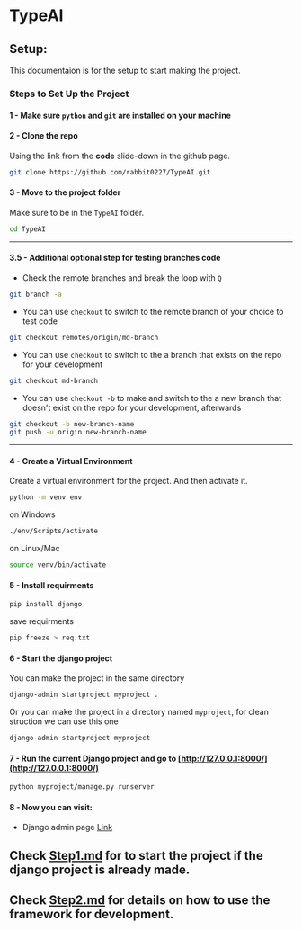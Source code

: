 # TypeAI
## Setup:

This documentaion is for the setup to start making the project.

### Steps to Set Up the Project

#### 1 - Make sure `python` and `git` are installed on your machine

#### 2 - Clone the repo 
Using the link from the **code** slide-down in the github page.

```bash
git clone https://github.com/rabbit0227/TypeAI.git
```
#### 3 - Move to the project folder
Make sure to be in the `TypeAI` folder.
```bash
cd TypeAI
```
---


#### 3.5 - Additional optional step for testing branches code

- Check the remote branches and break the loop with `Q`
```bash
git branch -a
```
- You can use `checkout` to switch to the remote branch of your choice to test code
```bash
git checkout remotes/origin/md-branch
```

- You can use `checkout` to switch to the a branch that exists on the repo for your development
```bash
git checkout md-branch
```

- You can use `checkout -b` to make and switch to the a new branch that doesn't exist on the repo for your development, afterwards 
```bash
git checkout -b new-branch-name
git push -u origin new-branch-name
```

---
#### 4 - Create a Virtual Environment
Create a virtual environment for the project. And then activate it.
```bash
python -m venv env
```
on Windows
```bash
./env/Scripts/activate
```
on Linux/Mac
```bash
source venv/bin/activate 
```

#### 5 - Install requirments

```bash
pip install django
```
save requirments
```bash
pip freeze > req.txt
```

#### 6 - Start the django project

You can make the project in the same directory
```bash
django-admin startproject myproject .
```

Or you can make the project in a directory named `myproject`, for clean struction we can use this one
```bash
django-admin startproject myproject
```

#### 7 - Run the current Django project and go to [http://127.0.0.1:8000/](http://127.0.0.1:8000/)

```bash
python myproject/manage.py runserver
```
#### 8 - Now you can visit:
- Django admin page [Link](http://127.0.0.1:8000/admin/)

## Check [Step1.md](Step1.md) for to start the project if the django project is already made.

## Check [Step2.md](Step2.md) for details on how to use the framework for development.